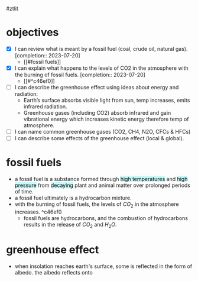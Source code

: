 #ztlit 
# objectives
- [x] I can review what is meant by a fossil fuel (coal, crude oil, natural gas).  [completion:: 2023-07-20]
	- [[#fossil fuels]]
- [x] I can explain what happens to the levels of CO2 in the atmosphere with the burning of fossil fuels.  [completion:: 2023-07-20]
	- [[#^c46ef0]]
- [ ] I can describe the greenhouse effect using ideas about energy and radiation:
    - Earth’s surface absorbs visible light from sun, temp increases, emits infrared radiation.
    - Greenhouse gases (including CO2) absorb infrared and gain vibrational energy which increases kinetic energy therefore temp of atmosphere.
- [ ] I can name common greenhouse gases (CO2, CH4, N2O, CFCs & HFCs)
- [ ] I can describe some effects of the greenhouse effect (local & global).
# fossil fuels
- a fossil fuel is a substance formed through <mark style="background: #ABF7F7A6;">high temperatures</mark> and <mark style="background: #ABF7F7A6;">high pressure</mark> from <mark style="background: #ABF7F7A6;">decaying</mark> plant and animal matter over prolonged periods of time.
- a fossil fuel ultimately is a hydrocarbon mixture.
- with the burning of fossil fuels, the levels of $CO_2$ in the atmosphere increases. ^c46ef0
	- fossil fuels are hydrocarbons, and the combustion of hydrocarbons results in the release of $CO_2$ and $H_2O$.
# greenhouse effect
- when insolation reaches earth's surface, some is reflected in the form of albedo. the albedo reflects onto 